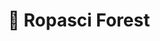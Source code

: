 ---
title: "🌲 Ropasci Forest"
image: null
release: 2020
link: https://itch.gerardgascon.com/ropasci-forest
description: null
short-description: Get out of the forest with Rock, Paper and Scissors.
remarkable: false
---